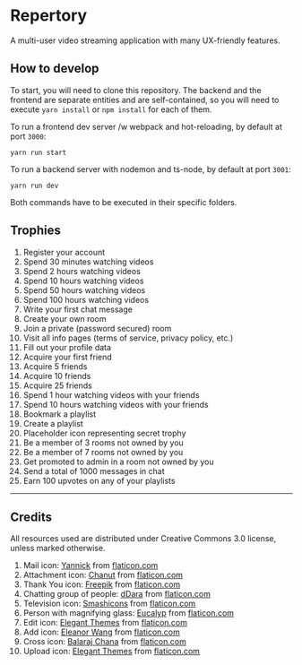 # Repertory

A multi-user video streaming application with many UX-friendly features.

## How to develop

To start, you will need to clone this repository. The backend and the frontend are separate entities and are self-contained, so you will need to execute `yarn install` or `npm install` for each of them.

To run a frontend dev server /w webpack and hot-reloading, by default at port `3000`:
```
yarn run start
```

To run a backend server with nodemon and ts-node, by default at port `3001`:
```
yarn run dev
```
Both commands have to be executed in their specific folders.

## Trophies

1. Register your account
2. Spend 30 minutes watching videos
3. Spend 2 hours watching videos
4. Spend 10 hours watching videos
5. Spend 50 hours watching videos
6. Spend 100 hours watching videos
7. Write your first chat message
8. Create your own room
9. Join a private (password secured) room
10. Visit all info pages (terms of service, privacy policy, etc.)
11. Fill out your profile data
12. Acquire your first friend
13. Acquire 5 friends
14. Acquire 10 friends
15. Acquire 25 friends
16. Spend 1 hour watching videos with your friends
17. Spend 10 hours watching videos with your friends
18. Bookmark a playlist
19. Create a playlist
20. Placeholder icon representing secret trophy
21. Be a member of 3 rooms not owned by you
22. Be a member of 7 rooms not owned by you
23. Get promoted to admin in a room not owned by you
24. Send a total of 1000 messages in chat
25. Earn 100 upvotes on any of your playlists
---
## Credits
All resources used are distributed under Creative Commons 3.0 license, unless marked otherwise.

1. Mail icon: [Yannick](https://www.flaticon.com/authors/yannick) from [flaticon.com](https://www.flaticon.com/)
2. Attachment icon: [Chanut](https://www.flaticon.com/authors/chanut) from [flaticon.com](https://www.flaticon.com/)
3. Thank You icon: [Freepik](https://www.freepik.com/) from [flaticon.com](https://www.flaticon.com/)
4. Chatting group of people: [dDara](https://www.flaticon.com/authors/ddara) from [flaticon.com](https://www.flaticon.com/)
5. Television icon: [Smashicons](https://www.flaticon.com/authors/smashicons) from [flaticon.com](https://www.flaticon.com/)
6. Person with magnifying glass: [Eucalyp](https://www.flaticon.com/authors/eucalyp) from [flaticon.com](https://www.flaticon.com/)
7. Edit icon: [Elegant Themes](https://www.flaticon.com/authors/elegant-themes) from [flaticon.com](https://www.flaticon.com/)
8. Add icon: [Eleanor Wang](https://www.flaticon.com/authors/eleonor-wang) from [flaticon.com](https://www.flaticon.com/)
9. Cross icon: [Balaraj Chana](https://www.flaticon.com/authors/balraj-chana) from [flaticon.com](https://www.flaticon.com/)
10. Upload icon: [Elegant Themes](https://www.flaticon.com/authors/elegant-themes) from [flaticon.com](https://www.flaticon.com/)